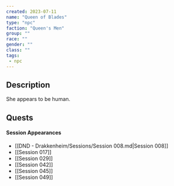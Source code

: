```yaml
---
created: 2023-07-11
name: "Queen of Blades"
type: "npc"
faction: "Queen's Men"
group: ""
race: ""
gender: ""
class: ""
tags:
 - npc
---
```

## Description

She appears to be human.

## Quests
<!-- QueryToSerialize: TASK FROM "DND - Drakkenheim/Quests" WHERE !completed AND contains(outlinks, [[Queen of Blades]]) -->

#### Session Appearances
<!-- QueryToSerialize: LIST FROM [[Queen of Blades]] WHERE file.folder = "DND - Drakkenheim/Sessions" -->
<!-- SerializedQuery: LIST FROM [[Queen of Blades]] WHERE file.folder = "DND - Drakkenheim/Sessions" -->
- [[DND - Drakkenheim/Sessions/Session 008.md|Session 008]]
- [[Session 017]]
- [[Session 029]]
- [[Session 042]]
- [[Session 045]]
- [[Session 049]]
<!-- SerializedQuery END -->



